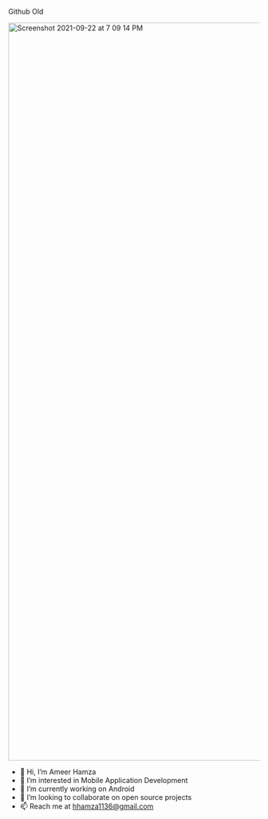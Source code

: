 Github Old

<img width="1479" alt="Screenshot 2021-09-22 at 7 09 14 PM" src="https://user-images.githubusercontent.com/30610000/134393654-4b81844b-fe57-49e7-84fe-18ea9d553a83.png">

- 👋 Hi, I’m Ameer Hamza
- 👀 I’m interested in Mobile Application Development 
- 🔭 I’m currently working on Android 
- 💞️ I’m looking to collaborate on open source projects
- 📫 Reach me at hhamza1136@gmail.com




